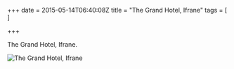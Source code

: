 +++
date = 2015-05-14T06:40:08Z
title = "The Grand Hotel, Ifrane"
tags = [ ]

+++

<p>The Grand Hotel, Ifrane.</p>

![The Grand Hotel, Ifrane](/img/56/75/3d8f60102615f45bf2317d5df696.jpg)
